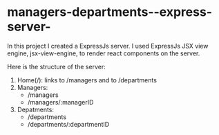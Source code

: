 # managers-departments--express-server-
In this project I created a ExpressJs server. I used ExpressJs JSX view engine, jsx-view-engine, to render react components on the server. 

Here is the structure of the server: 

1. Home(/): links to /managers and to /departments
2. Managers: 
    - /managers   
    - /managers/:managerID
3. Depatments: 
    - /departments  
    - /departments/:departmentID



